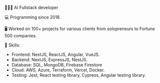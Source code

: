 👨🏻‍💻 AI Fullstack developer

💻 Programming since 2018.

🖥 Worked on 100+ projects for various clients from solopreneurs to Fortune 500 companies.

🍳 Skills:
  - Frontend: NextJS, ReactJS, Angular, VueJS.
  - Backend: NextJS, ExpressJS, NestJS.
  - Database: SQL, MongoDB, Firebase Firestore
  - Cloud: AWS, Azure, Terraform, Vercel, Docker.
  - Testing: Jest, React testing library, Cypress, Angular testing library.
  
  
